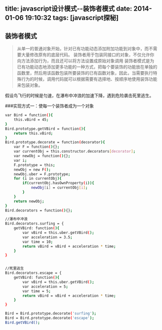 title: javascript设计模式--装饰者模式
date: 2014-01-06 19:10:32
tags: [javascript探秘]
---

装饰者模式
-------------------------

> 从单一的普通对象开始，针对已有功能动态添加附加功能到对象中，而不需要大量修改原有的底层代码。
> 装饰者用于包装同接口的对象，不仅允许你向方法添加行为，而且还可以将方法设置成原始对象调用
> 装饰者模式是为已有功能动态地添加更多功能的一种方式，把每个要装饰的功能放在单独的函数里，然后用该函数包装所要装饰的已有函数对象，因此，当需要执行特殊行为的时候，调用代码就可以根据需要有选择地、按顺序地使用装饰功能来包装对象。

假设鸟飞行的时候是匀速，在瀑布中冲浪的加速下降，遇到危险袭击死里逃生。

###实现方式一：使每一个装饰者成为一个对象

```sh
var Bird = function(){
    this.vBird = 45;
}
Bird.prototype.getVBird = function(){
    return this.vBird;
}
Bird.prototype.decorate = function(decorator){
    var F = function(){};
    var currentObj = this.constructor.decorators[decorator];
    var newObj = function(){};
    var i;
    F.prototype = this;
    newObj = new F();
    newObj.uber = F.prototype;
    for (i in currentObj){
        if(currentObj.hasOwnProperty(i)){
            newObj[i] = currentObj[i];
        }
    }
    return newObj;
}
Bird.decorators = function(){};

//瀑布中冲浪
Bird.decorators.surfing = {
    getVBird: function(){
        var vBird = this.uber.getVBird();
        var acceleration = 3.5;
        var time = 10;
        return vBird = vBird + acceleration * time;
    }
}


//死里逃生
Bird.decorators.escape = {
    getVBird: function(){
        var vBird = this.uber.getVBird();
        var acceleration = 5;
        var time = 5;
        return vBird = vBird + acceleration * time;
    }
}

Bird = Bird.prototype.decorate('surfing');
Bird = Bird.prototype.decorate('escape');
Bird.getVBird();
```


